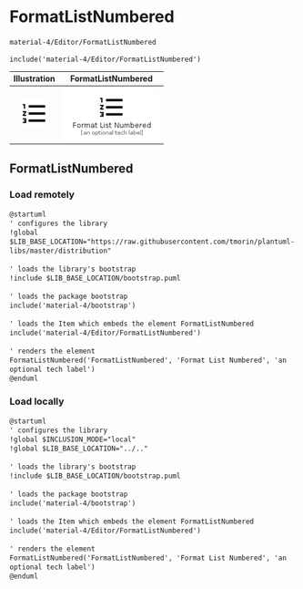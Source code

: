 # FormatListNumbered


```text
material-4/Editor/FormatListNumbered
```

```text
include('material-4/Editor/FormatListNumbered')
```



| Illustration | FormatListNumbered |
| :---: | :---: |
| ![illustration for Illustration](../../material-4/Editor/FormatListNumbered.png) | ![illustration for FormatListNumbered](../../material-4/Editor/FormatListNumbered.Local.png) |




## FormatListNumbered

### Load remotely
```plantuml
@startuml
' configures the library
!global $LIB_BASE_LOCATION="https://raw.githubusercontent.com/tmorin/plantuml-libs/master/distribution"

' loads the library's bootstrap
!include $LIB_BASE_LOCATION/bootstrap.puml

' loads the package bootstrap
include('material-4/bootstrap')

' loads the Item which embeds the element FormatListNumbered
include('material-4/Editor/FormatListNumbered')

' renders the element
FormatListNumbered('FormatListNumbered', 'Format List Numbered', 'an optional tech label')
@enduml
```

### Load locally
```plantuml
@startuml
' configures the library
!global $INCLUSION_MODE="local"
!global $LIB_BASE_LOCATION="../.."

' loads the library's bootstrap
!include $LIB_BASE_LOCATION/bootstrap.puml

' loads the package bootstrap
include('material-4/bootstrap')

' loads the Item which embeds the element FormatListNumbered
include('material-4/Editor/FormatListNumbered')

' renders the element
FormatListNumbered('FormatListNumbered', 'Format List Numbered', 'an optional tech label')
@enduml
```

